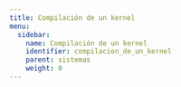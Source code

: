 ```yaml
---
title: Compilación de un kernel
menu:
  sidebar:
    name: Compilación de un kernel
    identifier: compilacion_de_un_kernel
    parent: sistemas
    weight: 0
---
```

